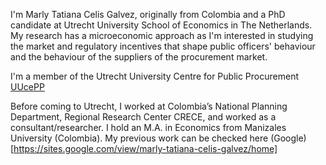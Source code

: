 I'm Marly Tatiana Celis Galvez, originally from Colombia and a PhD candidate at Utrecht University School of Economics in The Netherlands.
 My research has a microeconomic approach as I'm interested in studying the market and regulatory incentives that shape public officers' behaviour and the behaviour of the suppliers of the procurement market.

I'm a member of the Utrecht University Centre for Public Procurement [UUcePP](https://www.uu.nl/en/background/interview-marly-tatiana-celis-galvez)

Before coming to Utrecht, I worked at Colombia’s National Planning Department, Regional Research Center CRECE, and worked as a consultant/researcher. I hold an M.A. in Economics from Manizales University (Colombia). My previous work can be checked here (Google)[https://sites.google.com/view/marly-tatiana-celis-galvez/home]

<!-- Write your biography here. Tell the world about yourself. Link to your favorite [subreddit](http://reddit.com). You can put a picture in, too. The code is already in, just name your picture `PicOfMe.jpg` and put it in the `img/` folder.

Put your address / P.O. box / other info right below your picture. You can also disable any these elements by editing `profile` property of the YAML header of your `_pages/about.md`. Edit `_bibliography/papers.bib` and Jekyll will render your [publications page](/al-folio/publications/) automatically.

Link to your social media connections, too. This theme is set up to use [Font Awesome icons](https://fontawesome.com/) and [Academicons](https://jpswalsh.github.io/academicons/), like the ones below. Add your Facebook, Twitter, LinkedIn, Google Scholar, or just disable all of them. -->

